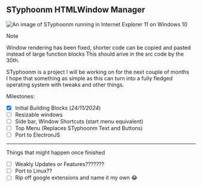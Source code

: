 ## STyphoonm HTMLWindow Manager
![An image of STyphoonm running in Internet Explorer 11 on Windows 10](https://github.com/user-attachments/assets/a31e1b76-f990-4ff0-9fef-d5c2fc97cb26)

> [!NOTE]
> Window rendering has been fixed, shorter code can be copied and pasted instead of large function blocks
> This should arive in the src code by the 30th.

STyphoonm is a project I will be working on for the next couple of months
<br>
I hope that something as simple as this can turn into a fully fledged operating system with tweaks and other things.


Milestones:
- [X] Initial Building Blocks (_24/11/2024_)
- [ ] Resizable windows
- [ ] Side bar, Window Shortcuts (start menu equivalent)
- [ ] Top Menu (Replaces STyphoonm Text and Buttons)
- [ ] Port to ElectronJS
------------------------------------------------------------
Things that might happen once finished
- [ ] Weakly Updates or Features???????
- [ ] Port to Linux??
- [ ] Rip off google extensions and name it my own 😂

